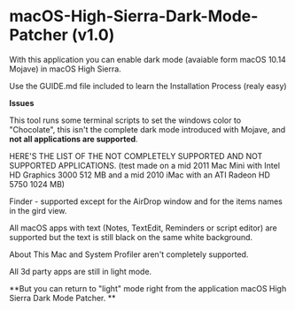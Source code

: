 # macOS-High-Sierra-Dark-Mode-Patcher (v1.0)
With this application you can enable dark mode (avaiable form macOS 10.14 Mojave) in macOS High Sierra.

Use the GUIDE.md file included to learn the Installation Process (realy easy)

**Issues**

This tool runs some terminal scripts to set the windows color to "Chocolate", this isn't the complete dark mode introduced with Mojave,
and **not all applications are supported**.

HERE'S THE LIST OF THE NOT COMPLETELY SUPPORTED AND NOT SUPPORTED APPLICATIONS. (test made on a mid 2011 Mac Mini with Intel HD Graphics 3000 512 MB and a mid 2010 iMac with an ATI Radeon HD 5750 1024 MB)

Finder - supported except for the AirDrop window and for the items names in the gird view.

All macOS apps with text (Notes, TextEdit, Reminders or script editor) are supported but the text is still black on the same white background.

About This Mac and System Profiler aren't completely supported.

All 3d party apps are still in light mode.

**But you can return to "light" mode right from the application macOS High Sierra Dark Mode Patcher.
**
